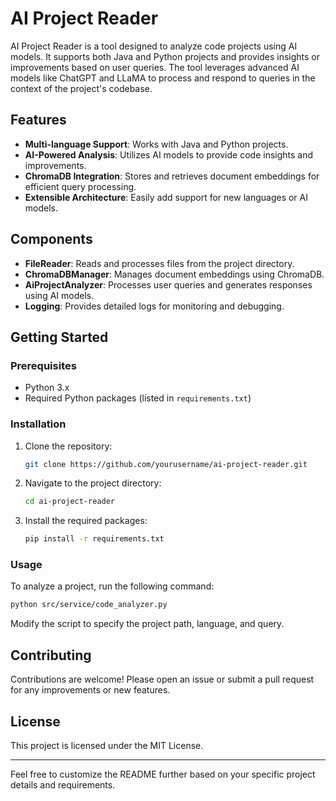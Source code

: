 # AI Project Reader

AI Project Reader is a tool designed to analyze code projects using AI models. It supports both Java and Python projects and provides insights or improvements based on user queries. The tool leverages advanced AI models like ChatGPT and LLaMA to process and respond to queries in the context of the project's codebase.

## Features

- **Multi-language Support**: Works with Java and Python projects.
- **AI-Powered Analysis**: Utilizes AI models to provide code insights and improvements.
- **ChromaDB Integration**: Stores and retrieves document embeddings for efficient query processing.
- **Extensible Architecture**: Easily add support for new languages or AI models.

## Components

- **FileReader**: Reads and processes files from the project directory.
- **ChromaDBManager**: Manages document embeddings using ChromaDB.
- **AiProjectAnalyzer**: Processes user queries and generates responses using AI models.
- **Logging**: Provides detailed logs for monitoring and debugging.

## Getting Started

### Prerequisites

- Python 3.x
- Required Python packages (listed in `requirements.txt`)

### Installation

1. Clone the repository:
   ```bash
   git clone https://github.com/yourusername/ai-project-reader.git
   ```
2. Navigate to the project directory:
   ```bash
   cd ai-project-reader
   ```
3. Install the required packages:
   ```bash
   pip install -r requirements.txt
   ```

### Usage

To analyze a project, run the following command:

```bash
python src/service/code_analyzer.py
```

Modify the script to specify the project path, language, and query.

## Contributing

Contributions are welcome! Please open an issue or submit a pull request for any improvements or new features.

## License

This project is licensed under the MIT License.

---

Feel free to customize the README further based on your specific project details and requirements.
